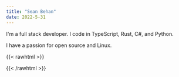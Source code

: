 ```yaml
---
title: "Sean Behan"
date: 2022-5-31
---
```


I'm a full stack developer. I code in TypeScript, Rust, C#, and Python.

I have a passion for open source and Linux.

{{< rawhtml >}}
<a id="me" rel="me" href="https://mstdn.social/@codebam"></a>
<style>
#me {
    display: none;
}
</style>
{{< /rawhtml >}}
